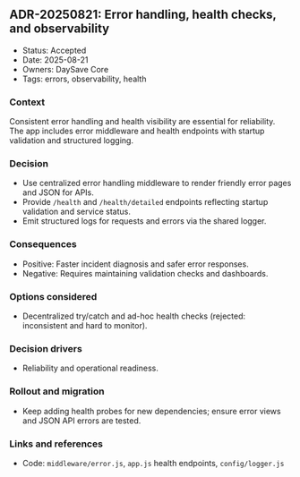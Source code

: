 ## ADR-20250821: Error handling, health checks, and observability

- Status: Accepted
- Date: 2025-08-21
- Owners: DaySave Core
- Tags: errors, observability, health

### Context
Consistent error handling and health visibility are essential for reliability. The app includes error middleware and health endpoints with startup validation and structured logging.

### Decision
- Use centralized error handling middleware to render friendly error pages and JSON for APIs.
- Provide `/health` and `/health/detailed` endpoints reflecting startup validation and service status.
- Emit structured logs for requests and errors via the shared logger.

### Consequences
- Positive: Faster incident diagnosis and safer error responses.
- Negative: Requires maintaining validation checks and dashboards.

### Options considered
- Decentralized try/catch and ad-hoc health checks (rejected: inconsistent and hard to monitor).

### Decision drivers
- Reliability and operational readiness.

### Rollout and migration
- Keep adding health probes for new dependencies; ensure error views and JSON API errors are tested.

### Links and references
- Code: `middleware/error.js`, `app.js` health endpoints, `config/logger.js`

